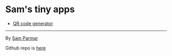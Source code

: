 # Sam's tiny apps

- [QR code generator](qrcode.html)

---

By [Sam Parmar](https://parmsam.github.io/quarto-site/)

Github repo is [here](https://www.github.com/parmsam/apps)
